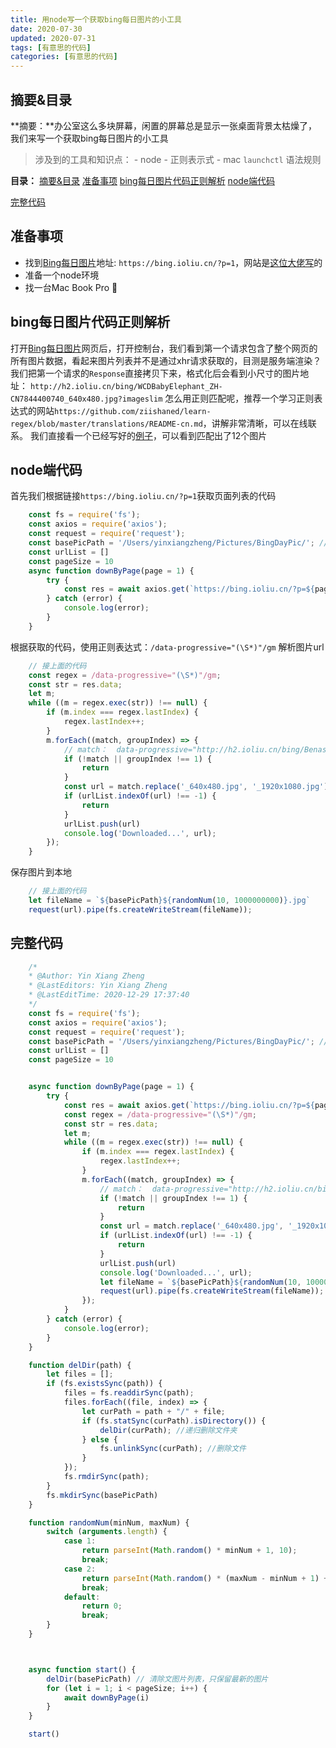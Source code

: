 ```yaml
---
title: 用node写一个获取bing每日图片的小工具
date: 2020-07-30
updated: 2020-07-31
tags: [有意思的代码]
categories: [有意思的代码]
---
```




## 摘要&目录
**摘要：**办公室这么多块屏幕，闲置的屏幕总是显示一张桌面背景太枯燥了，我们来写一个获取bing每日图片的小工具
> 涉及到的工具和知识点：
    - node
    - 正则表示式
    - mac `launchctl` 语法规则 


**目录：**
[摘要&目录](#摘要目录)
[准备事项](#准备事项)
[bing每日图片代码正则解析](#bing每日图片代码正则解析)
[node端代码](#node端代码)
<!-- [mac `launchctl` 定时任务](#mac`launchctl`定时任务) -->
[完整代码](#完整代码)

## 准备事项
- 找到[Bing每日图片](https://bing.ioliu.cn/?p=1)地址: `https://bing.ioliu.cn/?p=1`，网站是[这位大佬写](https://github.com/xCss/bing)的
- 准备一个node环境
- 找一台Mac Book Pro 🤣

## bing每日图片代码正则解析
打开[Bing每日图片](https://bing.ioliu.cn/?p=1)网页后，打开控制台，我们看到第一个请求包含了整个网页的所有图片数据，看起来图片列表并不是通过xhr请求获取的，目测是服务端渲染？我们把第一个请求的`Response`直接拷贝下来，格式化后会看到小尺寸的图片地址：
`http://h2.ioliu.cn/bing/WCDBabyElephant_ZH-CN7844400740_640x480.jpg?imageslim`
怎么用正则匹配呢，推荐一个学习正则表达式的网站`https://github.com/ziishaned/learn-regex/blob/master/translations/README-cn.md`，讲解非常清晰，可以在线联系。
我们直接看一个已经写好的[例子](https://regex101.com/r/Dzf9Aa/138)，可以看到匹配出了12个图片

## node端代码
首先我们根据链接`https://bing.ioliu.cn/?p=1`获取页面列表的代码
```js
    const fs = require('fs');
    const axios = require('axios');
    const request = require('request');
    const basePicPath = '/Users/yinxiangzheng/Pictures/BingDayPic/'; // 存放图片的地方
    const urlList = []
    const pageSize = 10
    async function downByPage(page = 1) {
        try {
            const res = await axios.get(`https://bing.ioliu.cn/?p=${page}`)
        } catch (error) {
            console.log(error);
        }
    }
```

根据获取的代码，使用正则表达式：`/data-progressive="(\S*)"/gm` 解析图片url
```js
    // 接上面的代码
    const regex = /data-progressive="(\S*)"/gm;
    const str = res.data;
    let m;
    while ((m = regex.exec(str)) !== null) {
        if (m.index === regex.lastIndex) {
            regex.lastIndex++;
        }
        m.forEach((match, groupIndex) => {
            // match：  data-progressive="http://h2.ioliu.cn/bing/BenasqueValley_ZH-CN7931589735_640x480.jpg?imageslim"
            if (!match || groupIndex !== 1) {
                return
            }
            const url = match.replace('_640x480.jpg', '_1920x1080.jpg');
            if (urlList.indexOf(url) !== -1) {
                return
            }
            urlList.push(url)
            console.log('Downloaded...', url);
        });
    }
```

保存图片到本地
```js
    // 接上面的代码
    let fileName = `${basePicPath}${randomNum(10, 1000000000)}.jpg`
    request(url).pipe(fs.createWriteStream(fileName));
```

## 完整代码
```js
    /*
    * @Author: Yin Xiang Zheng
    * @LastEditors: Yin Xiang Zheng
    * @LastEditTime: 2020-12-29 17:37:40
    */
    const fs = require('fs');
    const axios = require('axios');
    const request = require('request');
    const basePicPath = '/Users/yinxiangzheng/Pictures/BingDayPic/'; // 存放图片的地方
    const urlList = []
    const pageSize = 10


    async function downByPage(page = 1) {
        try {
            const res = await axios.get(`https://bing.ioliu.cn/?p=${page}`)
            const regex = /data-progressive="(\S*)"/gm;
            const str = res.data;
            let m;
            while ((m = regex.exec(str)) !== null) {
                if (m.index === regex.lastIndex) {
                    regex.lastIndex++;
                }
                m.forEach((match, groupIndex) => {
                    // match：  data-progressive="http://h2.ioliu.cn/bing/BenasqueValley_ZH-CN7931589735_640x480.jpg?imageslim"
                    if (!match || groupIndex !== 1) {
                        return
                    }
                    const url = match.replace('_640x480.jpg', '_1920x1080.jpg');
                    if (urlList.indexOf(url) !== -1) {
                        return
                    }
                    urlList.push(url)
                    console.log('Downloaded...', url);
                    let fileName = `${basePicPath}${randomNum(10, 1000000000)}.jpg`
                    request(url).pipe(fs.createWriteStream(fileName));
                });
            }
        } catch (error) {
            console.log(error);
        }
    }

    function delDir(path) {
        let files = [];
        if (fs.existsSync(path)) {
            files = fs.readdirSync(path);
            files.forEach((file, index) => {
                let curPath = path + "/" + file;
                if (fs.statSync(curPath).isDirectory()) {
                    delDir(curPath); //递归删除文件夹
                } else {
                    fs.unlinkSync(curPath); //删除文件
                }
            });
            fs.rmdirSync(path);
        }
        fs.mkdirSync(basePicPath)
    }

    function randomNum(minNum, maxNum) {
        switch (arguments.length) {
            case 1:
                return parseInt(Math.random() * minNum + 1, 10);
                break;
            case 2:
                return parseInt(Math.random() * (maxNum - minNum + 1) + minNum, 10);
                break;
            default:
                return 0;
                break;
        }
    }



    async function start() {
        delDir(basePicPath) // 清除文图片列表，只保留最新的图片
        for (let i = 1; i < pageSize; i++) {
            await downByPage(i)
        }
    }

    start()
```